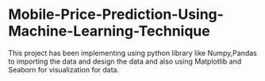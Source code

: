 # Mobile-Price-Prediction-Using-Machine-Learning-Technique
This project has been implementing using python library like Numpy,Pandas to importing the data and design the data and also using Matplotlib and Seaborn for visualization for data.
